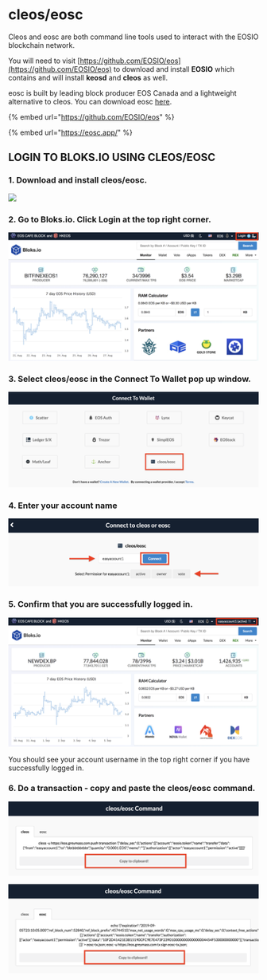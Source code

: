 # cleos/eosc

Cleos and eosc are both command line tools used to interact with the EOSIO blockchain network. 

You will need to visit [https://github.com/EOSIO/eos](https://github.com/EOSIO/eos) to download and install **EOSIO** which contains and will install **keosd** and **cleos** as well.

eosc is built by leading block producer EOS Canada and a lightweight alternative to cleos. You can download eosc [here](https://eosc.app/). 

{% embed url="https://github.com/EOSIO/eos" %}

{% embed url="https://eosc.app/" %}

## LOGIN TO BLOKS.IO USING CLEOS/EOSC 

### 1. Download and install cleos/eosc. 

![](../../.gitbook/assets/image%20%28231%29.png)

### 2. Go to Bloks.io. Click Login at the top right corner.

![](../../.gitbook/assets/image%20%28197%29.png)

### 3. Select cleos/eosc in the Connect To Wallet pop up window. 

![](../../.gitbook/assets/image%20%28242%29.png)

### 4. Enter your account name 

![](../../.gitbook/assets/image%20%2847%29.png)

### 5. Confirm that you are successfully logged in.

![](../../.gitbook/assets/image%20%28153%29.png)

You should see your account username in the top right corner if you have successfully logged in.

### 6. Do a transaction - copy and paste the cleos/eosc command. 

![](../../.gitbook/assets/image%20%28201%29.png)

![](../../.gitbook/assets/image%20%2857%29.png)



